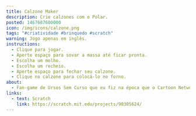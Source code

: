 ```yaml
---
title: Calzone Maker
description: Crie calzones com o Polar.
posted: 1467687600000
icon: /img/icons/calzone.png
tags: "#criatividade #brinquedo #scratch"
warning: Jogo apenas em inglês.
instructions:
  - Clique para jogar.
  - Aperte espaço para sovar a massa até ficar pronta.
  - Escolha um molho.
  - Escolha um recheio.
  - Aperte espaço para fechar seu calzone.
  - Clique no calzone para colocá-lo no forno.
about:
  - Fan-game de Ursos Sem Curso que eu fiz na época que o Cartoon Network tava fazendo uma promoção no Scratch, baseado em um dos primeiros episódios da série.
links:
  - text: Scratch
    link: https://scratch.mit.edu/projects/90305624/
---
```

<scratch url="https://scratch.mit.edu/projects/90305624/"></scratch>